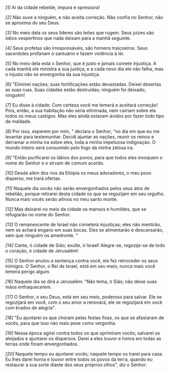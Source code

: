 *[1]* Ai da cidade rebelde, impura e opressora!

*[2]* Não ouve a ninguém, e não aceita correção. Não confia no Senhor, não se aproxima do seu Deus.

*[3]* No meio dela os seus líderes são leões que rugem. Seus juízes são lobos vespertinos que nada deixam para a manhã seguinte.

*[4]* Seus profetas são irresponsáveis, são homens traiçoeiros. Seus sacerdotes profanam o santuário e fazem violência à lei.

*[5]* No meio dela está o Senhor, que é justo e jamais comete injustiça. A cada manhã ele ministra a sua justiça, e a cada novo dia ele não falha, mas o injusto não se envergonha da sua injustiça.

*[6]* "Eliminei nações; suas fortificações estão devastadas. Deixei desertas as suas ruas. Suas cidades estão destruídas; ninguém foi deixado; ninguém!

*[7]* Eu disse à cidade: Com certeza você me temerá e aceitará correção! Pois, então, a sua habitação não seria eliminada, nem cairiam sobre ela todos os meus castigos. Mas eles ainda estavam ávidos por fazer todo tipo de maldade.

*[8]* Por isso, esperem por mim, " declara o Senhor, "no dia em que eu me levantar para testemunhar. Decidi ajuntar as nações, reunir os reinos e derramar a minha ira sobre eles, toda a minha impetuosa indignação. O mundo inteiro será consumido pelo fogo da minha zelosa ira.

*[9]* "Então purificarei os lábios dos povos, para que todos eles invoquem o nome do Senhor e o sirvam de comum acordo.

*[10]* Desde além dos rios da Etiópia os meus adoradores, o meu povo disperso, me trará ofertas.

*[11]* Naquele dia vocês não serão envergonhados pelos seus atos de rebelião, porque retirarei desta cidade os que se regozijam em seu orgulho. Nunca mais vocês serão altivos no meu santo monte.

*[12]* Mas deixarei no meio da cidade os mansos e humildes, que se refugiarão no nome do Senhor.

*[13]* O remanescente de Israel não cometerá injustiças; eles não mentirão, nem se achará engano em suas bocas. Eles se alimentarão e descansarão, sem que ninguém os amedronte. "

*[14]* Cante, ó cidade de Sião; exulte, ó Israel! Alegre-se, regozije-se de todo o coração, ó cidade de Jerusalém!

*[15]* O Senhor anulou a sentença contra você, ele fez retroceder os seus inimigos. O Senhor, o Rei de Israel, está em seu meio; nunca mais você temerá perigo algum.

*[16]* Naquele dia se dirá a Jerusalém: "Não tema, ó Sião; não deixe suas mãos enfraquecerem.

*[17]* O Senhor, o seu Deus, está em seu meio, poderoso para salvar. Ele se regozijará em você, com o seu amor a renovará, ele se regozijará em você com brados de alegria".

*[18]* "Eu ajuntarei os que choram pelas festas fixas, os que se afastaram de vocês, para que isso não mais pese como vergonha.

*[19]* Nessa época agirei contra todos os que oprimiram vocês; salvarei os aleijados e ajuntarei os dispersos. Darei a eles louvor e honra em todas as terras onde foram envergonhados.

*[20]* Naquele tempo eu ajuntarei vocês; naquele tempo os trarei para casa. Eu lhes darei honra e louvor entre todos os povos da terra, quando eu restaurar a sua sorte diante dos seus próprios olhos", diz o Senhor.

